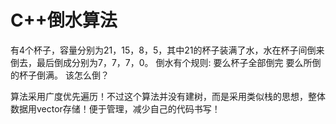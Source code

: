# C++倒水算法
有4个杯子，容量分别为21，15，8，5，其中21的杯子装满了水，水在杯子间倒来倒去，最后倒成分别为7，7，7，0。
倒水有个规则:
要么杯子全部倒完
要么所倒的杯子倒满。
该怎么倒？


算法采用广度优先遍历！不过这个算法并没有建树，而是采用类似栈的思想，整体数据用vector存储！便于管理，减少自己的代码书写！
